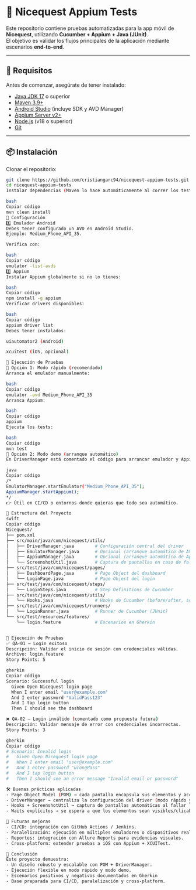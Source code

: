 # 📱 Nicequest Appium Tests

Este repositorio contiene pruebas automatizadas para la app móvil de **Nicequest**, utilizando **Cucumber + Appium + Java (JUnit)**.  
El objetivo es validar los flujos principales de la aplicación mediante escenarios **end-to-end**.

---

## 📌 Requisitos
Antes de comenzar, asegúrate de tener instalado:

- [Java JDK 17](https://www.oracle.com/java/technologies/javase/jdk17-archive-downloads.html) o superior  
- [Maven 3.9+](https://maven.apache.org/download.cgi)  
- [Android Studio](https://developer.android.com/studio) (incluye SDK y AVD Manager)  
- [Appium Server v2+](https://appium.io/docs/en/about-appium/getting-started/)  
- [Node.js](https://nodejs.org/) (v18 o superior)  
- [Git](https://git-scm.com/)

---

## 📦 Instalación

Clonar el repositorio:

```bash
git clone https://github.com/cristiangarc94/nicequest-appium-tests.git
cd nicequest-appium-tests
Instalar dependencias (Maven lo hace automáticamente al correr los tests):

bash
Copiar código
mvn clean install
🔧 Configuración
1️⃣ Emulador Android
Debes tener configurado un AVD en Android Studio.
Ejemplo: Medium_Phone_API_35.

Verifica con:

bash
Copiar código
emulator -list-avds
2️⃣ Appium
Instalar Appium globalmente si no lo tienes:

bash
Copiar código
npm install -g appium
Verificar drivers disponibles:

bash
Copiar código
appium driver list
Debes tener instalados:

uiautomator2 (Android)

xcuitest (iOS, opcional)

🚀 Ejecución de Pruebas
🔹 Opción 1: Modo rápido (recomendado)
Arranca el emulador manualmente:

bash
Copiar código
emulator -avd Medium_Phone_API_35
Arranca Appium:

bash
Copiar código
appium
Ejecuta los tests:

bash
Copiar código
mvn test
🔹 Opción 2: Modo demo (arranque automático)
En DriverManager está comentado el código para arrancar emulador y Appium desde Java:

java
Copiar código
/*
EmulatorManager.startEmulator("Medium_Phone_API_35");
AppiumManager.startAppium();
*/
👉 Útil en CI/CD o entornos donde quieras que todo sea automático.

📁 Estructura del Proyecto
swift
Copiar código
Nicequest/
├── pom.xml
├── src/main/java/com/nicequest/utils/
│   ├── DriverManager.java        # Configuración central del driver
│   ├── EmulatorManager.java      # Opcional (arranque automático de AVD)
│   ├── AppiumManager.java        # Opcional (arranque automático de Appium)
│   └── ScreenshotUtil.java       # Captura de pantallas en caso de fallo
├── src/test/java/com/nicequest/pages/
│   ├── DashboardPage.java        # Page Object del dashboard
│   └── LoginPage.java            # Page Object del login
├── src/test/java/com/nicequest/steps/
│   └── LoginSteps.java           # Step Definitions de Cucumber
├── src/test/java/com/nicequest/utils/
│   └── Hooks.java                # Hooks de Cucumber (before/after, screenshots)
├── src/test/java/com/nicequest/runners/
│   └── LoginRunner.java          # Runner de Cucumber (JUnit)
└── src/test/resources/features/
    └── login.feature             # Escenarios en Gherkin


🚀 Ejecución de Pruebas
✅ QA-01 – Login exitoso
Descripción: Validar el inicio de sesión con credenciales válidas.
Archivo: login.feature
Story Points: 5

gherkin
Copiar código
Scenario: Successful login
  Given Open Nicequest login page
  When I enter email "user@example.com"
  And I enter password "ValidPass123"
  And I tap login button
  Then I should see the dashboard

❌ QA-02 – Login inválido (comentado como propuesta futura)
Descripción: Validar mensaje de error con credenciales incorrectas.
Story Points: 3

gherkin
Copiar código
# Scenario: Invalid login
#   Given Open Nicequest login page
#   When I enter email "user@example.com"
#   And I enter password "wrongPass"
#   And I tap login button
#   Then I should see an error message "Invalid email or password"

🛠️ Buenas prácticas aplicadas
- Page Object Model (POM) → cada pantalla encapsula sus elementos y acciones.
- DriverManager → centraliza la configuración del driver (modo rápido y demo).
- Hooks + ScreenshotUtil → captura de pantallas automáticas al fallar los tests.
- Waits explícitos → se espera a que los elementos sean visibles/clicables antes de interactuar.

🔮 Futuras mejoras
- CI/CD: integración con GitHub Actions / Jenkins.
- Paralelización: ejecución en múltiples emuladores o dispositivos reales.
- Reportes: integración con Allure Reports para evidencias visuales.
- Cross-platform: extender pruebas a iOS con Appium + XCUITest.

📑 Conclusión
Este proyecto demuestra:
- Un diseño robusto y escalable con POM + DriverManager.
- Ejecución flexible en modo rápido y modo demo.
- Escenarios positivos y negativos documentados en Gherkin
- Base preparada para CI/CD, paralelización y cross-platform.
